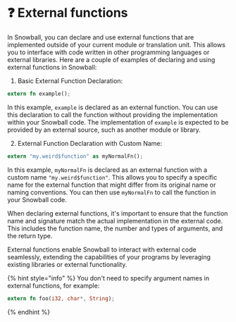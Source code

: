 # ❓ External functions

In Snowball, you can declare and use external functions that are implemented outside of your current module or translation unit. This allows you to interface with code written in other programming languages or external libraries. Here are a couple of examples of declaring and using external functions in Snowball:

1. Basic External Function Declaration:

```rust
extern fn example();
```

In this example, `example` is declared as an external function. You can use this declaration to call the function without providing the implementation within your Snowball code. The implementation of `example` is expected to be provided by an external source, such as another module or library.

2. External Function Declaration with Custom Name:

```rust
extern "my.weird$function" as myNormalFn();
```

In this example, `myNormalFn` is declared as an external function with a custom name `"my.weird$function"`. This allows you to specify a specific name for the external function that might differ from its original name or naming conventions. You can then use `myNormalFn` to call the function in your Snowball code.

When declaring external functions, it's important to ensure that the function name and signature match the actual implementation in the external code. This includes the function name, the number and types of arguments, and the return type.

External functions enable Snowball to interact with external code seamlessly, extending the capabilities of your programs by leveraging existing libraries or external functionality.

{% hint style="info" %}
You don't need to specify argument names in external functions, for example:

```rust
extern fn foo(i32, char*, String);
```
{% endhint %}



